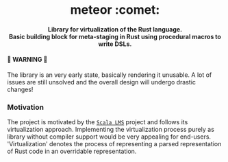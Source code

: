 <h1 align="center">
    meteor :comet:
    <br>
</h1>

<h4 align="center">
Library for virtualization of the Rust language.<br>
Basic building block for meta-staging in Rust using procedural macros to write DSLs.
</h4>

#### :bell: WARNING :bell:
The library is an very early state, basically rendering it unusable. A lot of issues are still unsolved and the overall design will undergo drastic changes!

### Motivation

The project is motivated by the [`Scala LMS`](https://scala-lms.github.io//index.html) project and follows its virtualization approach. Implementing the virtualization process purely as library without compiler support would be very appealing for end-users. 'Virtualization' denotes the process of representing a parsed representation of Rust code in an overridable representation. 
